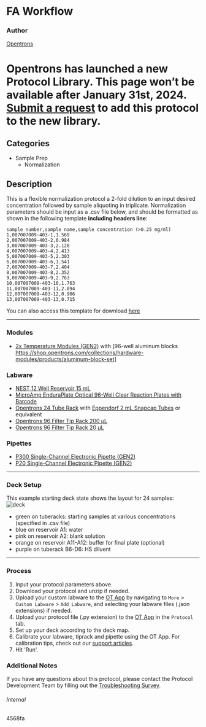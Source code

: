 # FA Workflow

### Author
[Opentrons](https://opentrons.com/)


# Opentrons has launched a new Protocol Library. This page won’t be available after January 31st, 2024. [Submit a request](https://docs.google.com/forms/d/e/1FAIpQLSdYYp9QCKow4nn0KlCVsMS3HX0eJ0N9O7-erajKvcpT0lWbSg/viewform) to add this protocol to the new library.

## Categories
* Sample Prep
    * Normalization

## Description

This is a flexible normalization protocol a 2-fold dilution to an input desired concentration followed by sample aliquoting in triplicate. Normalization parameters should be input as a .csv file below, and should be formatted as shown in the following template **including headers line**:

```
sample number,sample name,sample concentration (>0.25 mg/ml)
1,007007009-403-1,1.569
2,007007009-403-2,0.984
3,007007009-403-3,2.128
4,007007009-403-4,2.413
5,007007009-403-5,2.303
6,007007009-403-6,1.541
7,007007009-403-7,2.404
8,007007009-403-8,2.352
9,007007009-403-9,2.763
10,007007009-403-10,1.763
11,007007009-403-11,2.094
12,007007009-403-12,0.906
13,007007009-403-13,0.715
```

You can also access this template for download [here](https://opentrons-protocol-library-website.s3.amazonaws.com/custom-README-images/4568fa/ex.csv)

---

### Modules
* [2x Temperature Modules (GEN2)](https://shop.opentrons.com/collections/hardware-modules/products/tempdeck) with [96-well aluminum blocks https://shop.opentrons.com/collections/hardware-modules/products/aluminum-block-set]

### Labware
* [NEST 12 Well Reservoir 15 mL](https://labware.opentrons.com/nest_12_reservoir_15ml)
* [MicroAmp EnduraPlate Optical 96-Well Clear Reaction Plates with Barcode](https://www.thermofisher.com/order/catalog/product/4483352)
* [Opentrons 24 Tube Rack](https://shop.opentrons.com/collections/verified-labware/products/tube-rack-set-1) with [Eppendorf 2 mL Snapcap Tubes](https://shop.opentrons.com/collections/verified-consumables/products/nest-1-5-ml-sample-vial) or equivalent
* [Opentrons 96 Filter Tip Rack 200 µL](https://shop.opentrons.com/collections/opentrons-tips/products/opentrons-200ul-filter-tips)
* [Opentrons 96 Filter Tip Rack 20 µL](https://shop.opentrons.com/collections/opentrons-tips/products/opentrons-20ul-filter-tips)

### Pipettes
* [P300 Single-Channel Electronic Pipette (GEN2)](https://shop.opentrons.com/collections/ot-2-pipettes/products/single-channel-electronic-pipette)
* [P20 Single-Channel Electronic Pipette (GEN2)](https://shop.opentrons.com/collections/ot-2-pipettes/products/single-channel-electronic-pipette)

---

### Deck Setup
This example starting deck state shows the layout for 24 samples:  
![deck](https://opentrons-protocol-library-website.s3.amazonaws.com/custom-README-images/4568fa/deck4.png)

* green on tuberacks: starting samples at various concentrations (specified in .csv file)
* blue on reservoir A1: water
* pink on reservoir A2: blank solution
* orange on reservoir A11-A12: buffer for final plate (optional)
* purple on tuberack B6-D6: HS diluent

---

### Process
1. Input your protocol parameters above.
2. Download your protocol and unzip if needed.
3. Upload your custom labware to the [OT App](https://opentrons.com/ot-app) by navigating to `More` > `Custom Labware` > `Add Labware`, and selecting your labware files (.json extensions) if needed.
4. Upload your protocol file (.py extension) to the [OT App](https://opentrons.com/ot-app) in the `Protocol` tab.
5. Set up your deck according to the deck map.
6. Calibrate your labware, tiprack and pipette using the OT App. For calibration tips, check out our [support articles](https://support.opentrons.com/en/collections/1559720-guide-for-getting-started-with-the-ot-2).
7. Hit 'Run'.

### Additional Notes
If you have any questions about this protocol, please contact the Protocol Development Team by filling out the [Troubleshooting Survey](https://protocol-troubleshooting.paperform.co/).

###### Internal
4568fa
